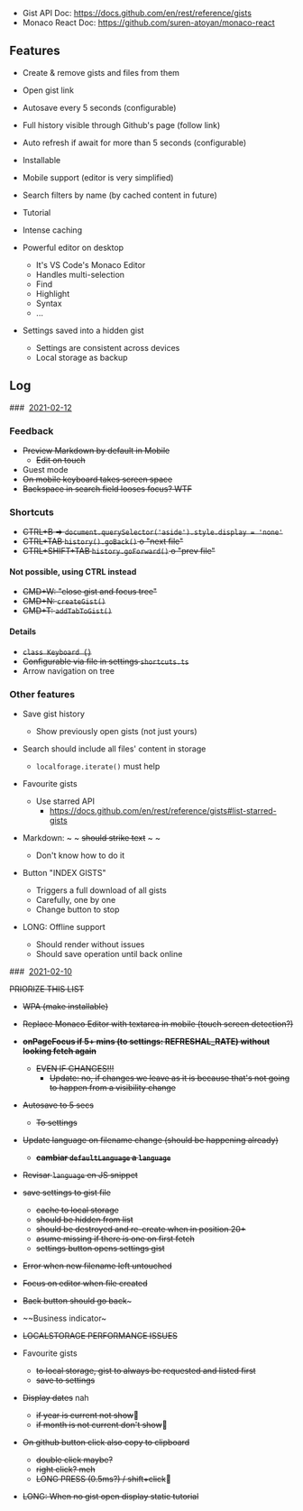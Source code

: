 - Gist API Doc: https://docs.github.com/en/rest/reference/gists
- Monaco React Doc: https://github.com/suren-atoyan/monaco-react

## Features

- Create & remove gists and files from them
- Open gist link
- Autosave every 5 seconds (configurable)
- Full history visible through Github's page (follow link)
- Auto refresh if await for more than 5 seconds (configurable)
- Installable
- Mobile support (editor is very simplified)
- Search filters by name (by cached content in future)
- Tutorial
- Intense caching

- Powerful editor on desktop
  - It's VS Code's Monaco Editor
  - Handles multi-selection
  - Find
  - Highlight
  - Syntax
  - ...

- Settings saved into a hidden gist
  - Settings are consistent across devices
  - Local storage as backup

## Log

###  [2021-02-12](https://gist.github.com/b02fa55a018d2532f8a81f479c95a8cb9)

### Feedback
- ~~Preview Markdown by default in Mobile~~
  - ~~Edit on touch~~
- Guest mode
- ~~On mobile keyboard takes screen space~~
- ~~Backspace in search field looses focus? WTF~~

### Shortcuts
- ~~CTRL+B => `document.querySelector('aside').style.display = 'none'`~~
- ~~CTRL+TAB `history().goBack()` o "next file"~~
- ~~CTRL+SHIFT+TAB `history.goForward()` o "prev file"~~

#### Not possible, using CTRL instead
- ~~CMD+W: "close gist and focus tree"~~
- ~~CMD+N: `createGist()`~~
- ~~CMD+T: `addTabToGist()`~~

#### Details
- ~~`class Keyboard {}`~~
- ~~Configurable via file in settings `shortcuts.ts`~~
- Arrow navigation on tree

### Other features

- Save gist history
  - Show previously open gists (not just yours)

- Search should include all files' content in storage
  - `localforage.iterate()` must help

- Favourite gists
  - Use starred API
    - https://docs.github.com/en/rest/reference/gists#list-starred-gists

- Markdown: ~ ~ ~~should strike text~~ ~ ~
  - Don't know how to do it

- Button "INDEX GISTS"
  - Triggers a full download of all gists
  - Carefully, one by one
  - Change button to stop

- LONG: Offline support
  - Should render without issues
  - Should save operation until back online


###  [2021-02-10](https://gist.github.com/amatiasq/73a3b78622533205eac1ac6cfbee231e)

~~PRIORIZE THIS LIST~~

- ~~WPA (make installable)~~
- ~~Replace Monaco Editor with textarea in mobile (touch screen detection?)~~

- ~~**onPageFocus if 5+ mins (to settings: REFRESHAL_RATE) without looking fetch again**~~
  - ~~EVEN IF CHANGES!!!~~
    - ~~Update: no, if changes we leave as it is because that's not going to happen from a visibility change~~

- ~~Autosave to 5 secs~~
  - ~~To settings~~

- ~~Update language on filename change (should be happening already)~~
  - ~~**cambiar `defaultLanguage` a `language`**~~

- ~~Revisar `language` en JS snippet~~

- ~~save settings to gist file~~
  - ~~cache to local storage~~
  - ~~should be hidden from list~~
  - ~~should be destroyed and re-create when in position 20+~~
  - ~~asume missing if there is one on first fetch~~
  - ~~settings button opens settings gist~~

- ~~Error when new filename left untouched~~
- ~~Focus on editor when file created~~
- ~~Back button should go back~~~
- ~~Business indicator~

- ~~LOCALSTORAGE PERFORMANCE ISSUES~~

- Favourite gists
  - ~~to local storage, gist to always be requested and listed first~~
  - ~~save to settings~~

- ~~Display dates~~ nah
  - ~~if year is current not show~~
  - ~~if month is not current don't show~~

- ~~On github button click also copy to clipboard~~
  - ~~double click maybe?~~
  - ~~right click? meh~~
  - ~~LONG PRESS (0.5ms?) / shift+click~~

- ~~LONG: When no gist open display static tutorial~~
